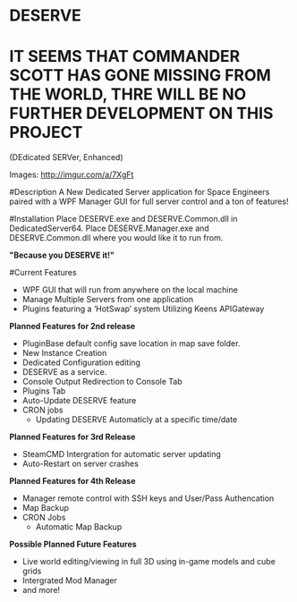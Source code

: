 DESERVE 
=====

IT SEEMS THAT COMMANDER SCOTT HAS GONE MISSING FROM THE WORLD, THRE WILL BE NO FURTHER DEVELOPMENT ON THIS PROJECT
=====

(DEdicated SERVer, Enhanced)

Images: http://imgur.com/a/7XgFt

#Description
A New Dedicated Server application for Space Engineers paired with a WPF Manager GUI for full server control and a ton of features!

#Installation
Place DESERVE.exe and DESERVE.Common.dll in DedicatedServer64.
Place DESERVE.Manager.exe and DESERVE.Common.dll where you would like it to run from.

**"Because you DESERVE it!"**


#Current Features
* WPF GUI that will run from anywhere on the local machine
* Manage Multiple Servers from one application
* Plugins featuring a ‘HotSwap’ system Utilizing Keens APIGateway

**Planned Features for 2nd release**
* PluginBase default config save location in map save folder.
* New Instance Creation
* Dedicated Configuration editing
* DESERVE as a service.
* Console Output Redirection to Console Tab
* Plugins Tab
* Auto-Update DESERVE feature
* CRON jobs
    * Updating DESERVE Automaticly at a specific time/date   
    
    
**Planned Features for 3rd Release**
* SteamCMD Intergration for automatic server updating
* Auto-Restart on server crashes

**Planned Features for 4th Release**
* Manager remote control with SSH keys and User/Pass Authencation
* Map Backup
* CRON Jobs
    * Automatic Map Backup

**Possible Planned Future Features**
* Live world editing/viewing in full 3D using in-game models and cube grids
* Intergrated Mod Manager
* and more!
 
